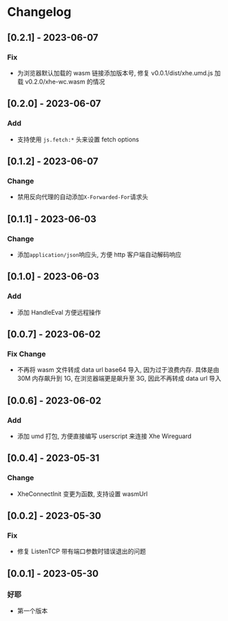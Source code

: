 # Changelog

## [0.2.1] - 2023-06-07

### Fix

- 为浏览器默认加载的 wasm 链接添加版本号, 修复 v0.0.1/dist/xhe.umd.js 加载 v0.2.0/xhe-wc.wasm 的情况

## [0.2.0] - 2023-06-07

### Add

- 支持使用 `js.fetch:*` 头来设置 fetch options

## [0.1.2] - 2023-06-07

### Change

- 禁用反向代理的自动添加`X-Forwarded-For`请求头

## [0.1.1] - 2023-06-03

### Change

- 添加`application/json`响应头, 方便 http 客户端自动解码响应

## [0.1.0] - 2023-06-03

### Add

- 添加 HandleEval 方便远程操作

## [0.0.7] - 2023-06-02

### Fix Change

- 不再将 wasm 文件转成 data url base64 导入, 因为过于浪费内存. 具体是由 30M 内存飙升到 1G, 在浏览器端更是飙升至 3G, 因此不再转成 data url 导入

## [0.0.6] - 2023-06-02

### Add

- 添加 umd 打包, 方便直接编写 userscript 来连接 Xhe Wireguard

## [0.0.4] - 2023-05-31

### Change

- XheConnectInit 变更为函数, 支持设置 wasmUrl

## [0.0.2] - 2023-05-30

### Fix

- 修复 ListenTCP 带有端口参数时错误退出的问题

## [0.0.1] - 2023-05-30

### 好耶

- 第一个版本
